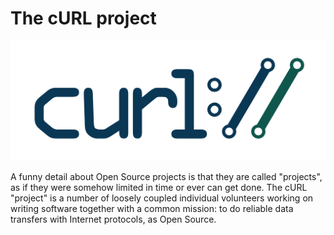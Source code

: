 # The cURL project

![curl logo](curl-logo.jpg)

A funny detail about Open Source projects is that they are called "projects",
as if they were somehow limited in time or ever can get done. The cURL
"project" is a number of loosely coupled individual volunteers working on
writing software together with a common mission: to do reliable data transfers
with Internet protocols, as Open Source.
